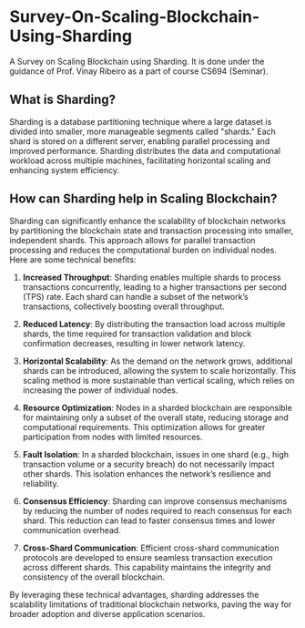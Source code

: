 # Survey-On-Scaling-Blockchain-Using-Sharding
A Survey on Scaling Blockchain using Sharding. It is done under the guidance of Prof. Vinay Ribeiro as a part of course CS694 (Seminar).

## What is Sharding?

Sharding is a database partitioning technique where a large dataset is divided into smaller, more manageable segments called "shards." Each shard is stored on a different server, enabling parallel processing and improved performance. Sharding distributes the data and computational workload across multiple machines, facilitating horizontal scaling and enhancing system efficiency.

## How can Sharding help in Scaling Blockchain?

Sharding can significantly enhance the scalability of blockchain networks by partitioning the blockchain state and transaction processing into smaller, independent shards. This approach allows for parallel transaction processing and reduces the computational burden on individual nodes. Here are some technical benefits:

1. **Increased Throughput**: Sharding enables multiple shards to process transactions concurrently, leading to a higher transactions per second (TPS) rate. Each shard can handle a subset of the network’s transactions, collectively boosting overall throughput.

2. **Reduced Latency**: By distributing the transaction load across multiple shards, the time required for transaction validation and block confirmation decreases, resulting in lower network latency.

3. **Horizontal Scalability**: As the demand on the network grows, additional shards can be introduced, allowing the system to scale horizontally. This scaling method is more sustainable than vertical scaling, which relies on increasing the power of individual nodes.

4. **Resource Optimization**: Nodes in a sharded blockchain are responsible for maintaining only a subset of the overall state, reducing storage and computational requirements. This optimization allows for greater participation from nodes with limited resources.

5. **Fault Isolation**: In a sharded blockchain, issues in one shard (e.g., high transaction volume or a security breach) do not necessarily impact other shards. This isolation enhances the network’s resilience and reliability.

6. **Consensus Efficiency**: Sharding can improve consensus mechanisms by reducing the number of nodes required to reach consensus for each shard. This reduction can lead to faster consensus times and lower communication overhead.

7. **Cross-Shard Communication**: Efficient cross-shard communication protocols are developed to ensure seamless transaction execution across different shards. This capability maintains the integrity and consistency of the overall blockchain.

By leveraging these technical advantages, sharding addresses the scalability limitations of traditional blockchain networks, paving the way for broader adoption and diverse application scenarios.
